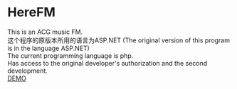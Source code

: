 # HereFM
This is an ACG music FM.<br />
这个程序的原版本所用的语言为ASP.NET (The original version of this program is in the language ASP.NET)<br />
The current programming language is php.<br />
Has access to the original developer's authorization and the second development.<br />
<a href="http://fm.hereacg.com">DEMO</a>